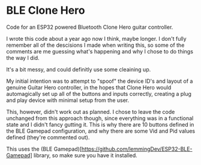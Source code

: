 # BLE Clone Hero
Code for an ESP32 powered Bluetooth Clone Hero guitar controller.

I wrote this code about a year ago now I think, maybe longer. I don't fully remember all of the descisions I made when writing this, so some of the comments are me guessing what's happening and why I chose to do things the way I did.

It's a bit messy, and could definitly use some cleaining up.

My initial intention was to attempt to "spoof" the device ID's and layout of a genuine Guitar Hero controller, in the hopes that Clone Hero would automagically set up all of the buttons and inputs correctly, creating a plug and play device with minimal setup from the user.

This, however, didn't work out as planned. I chose to leave the code unchanged from this approach though, since everything was in a functional state and I didn't fancy gutting it. This is why there are 10 buttons defined in the BLE Gamepad configuration, and why there are some Vid and Pid values defined (they're commented out).

This uses the (BLE Gamepad)[https://github.com/lemmingDev/ESP32-BLE-Gamepad] library, so make sure you have it installed.